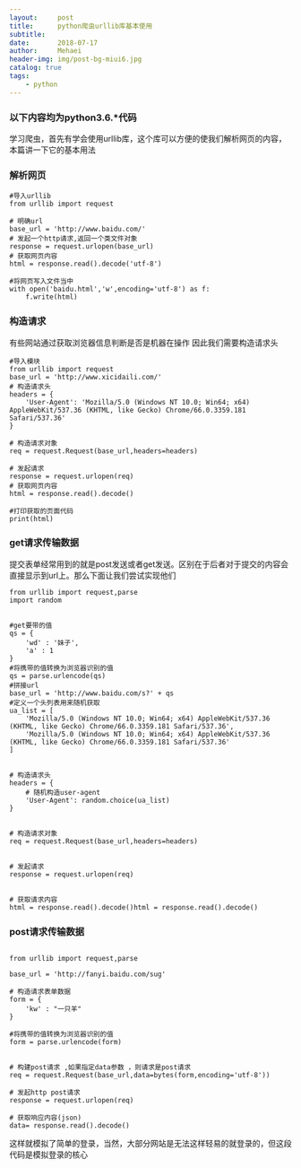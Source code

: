 ```yaml
---
layout:     post
title:      python爬虫urllib库基本使用
subtitle:   
date:       2018-07-17
author:     Mehaei
header-img: img/post-bg-miui6.jpg
catalog: true
tags:
    - python
---
```

### 以下内容均为python3.6.*代码

学习爬虫，首先有学会使用urllib库，这个库可以方便的使我们解析网页的内容，本篇讲一下它的基本用法

### <a name="t1"></a>解析网页

```
#导入urllib
from urllib import request
 
# 明确url
base_url = 'http://www.baidu.com/'
# 发起一个http请求,返回一个类文件对象
response = request.urlopen(base_url)
# 获取网页内容
html = response.read().decode('utf-8')
 
#将网页写入文件当中
with open('baidu.html','w',encoding='utf-8') as f:
    f.write(html)
```

### 构造请求

有些网站通过获取浏览器信息判断是否是机器在操作 因此我们需要构造请求头

```
#导入模块
from urllib import request
base_url = 'http://www.xicidaili.com/'
# 构造请求头
headers = {
    'User-Agent': 'Mozilla/5.0 (Windows NT 10.0; Win64; x64) AppleWebKit/537.36 (KHTML, like Gecko) Chrome/66.0.3359.181 Safari/537.36'
}
 
# 构造请求对象
req = request.Request(base_url,headers=headers)
 
# 发起请求
response = request.urlopen(req)
# 获取网页内容
html = response.read().decode()
 
#打印获取的页面代码
print(html)
```

### get请求传输数据

提交表单经常用到的就是post发送或者get发送。区别在于后者对于提交的内容会直接显示到url上。那么下面让我们尝试实现他们

```
from urllib import request,parse
import random
 
 
#get要带的值
qs = {
    'wd' : '妹子',
    'a' : 1
}
#将携带的值转换为浏览器识别的值
qs = parse.urlencode(qs)
#拼接url
base_url = 'http://www.baidu.com/s?' + qs
#定义一个头列表用来随机获取
ua_list = [
    'Mozilla/5.0 (Windows NT 10.0; Win64; x64) AppleWebKit/537.36 (KHTML, like Gecko) Chrome/66.0.3359.181 Safari/537.36',
    'Mozilla/5.0 (Windows NT 10.0; Win64; x64) AppleWebKit/537.36 (KHTML, like Gecko) Chrome/66.0.3359.181 Safari/537.36'
]
 
 
# 构造请求头
headers = {
    # 随机构造user-agent
    'User-Agent': random.choice(ua_list)
}
 
 
# 构造请求对象
req = request.Request(base_url,headers=headers)
 
 
# 发起请求
response = request.urlopen(req)
 
 
# 获取请求内容
html = response.read().decode()html = response.read().decode()
```

### post请求传输数据

```
 
from urllib import request,parse
            
base_url = 'http://fanyi.baidu.com/sug'
 
# 构造请求表单数据
form = {
    'kw' : "一只羊"
}
 
#将携带的值转换为浏览器识别的值    
form = parse.urlencode(form)
 
 
# 构建post请求 ,如果指定data参数 ，则请求是post请求
req = request.Request(base_url,data=bytes(form,encoding='utf-8'))
 
# 发起http post请求
response = request.urlopen(req)
 
# 获取响应内容(json)
data= response.read().decode()
```

这样就模拟了简单的登录，当然，大部分网站是无法这样轻易的就登录的，但这段代码是模拟登录的核心
